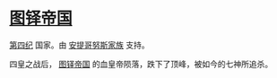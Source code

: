 # [图铎帝国](../历史国家/图铎帝国.md)

[第四纪](../纪元/第四纪.md) 国家。由 [安提哥努斯家族](../家族/安提哥努斯家族.md) 支持。

四皇之战后， [图铎帝国](../历史国家/图铎帝国.md) 的血皇帝陨落，跌下了顶峰，被如今的七神所追杀。
